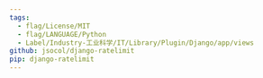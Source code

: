 ```yaml
---
tags:
  - flag/License/MIT
  - flag/LANGUAGE/Python
  - Label/Industry-工业科学/IT/Library/Plugin/Django/app/views
github: jsocol/django-ratelimit
pip: django-ratelimit
---
```

